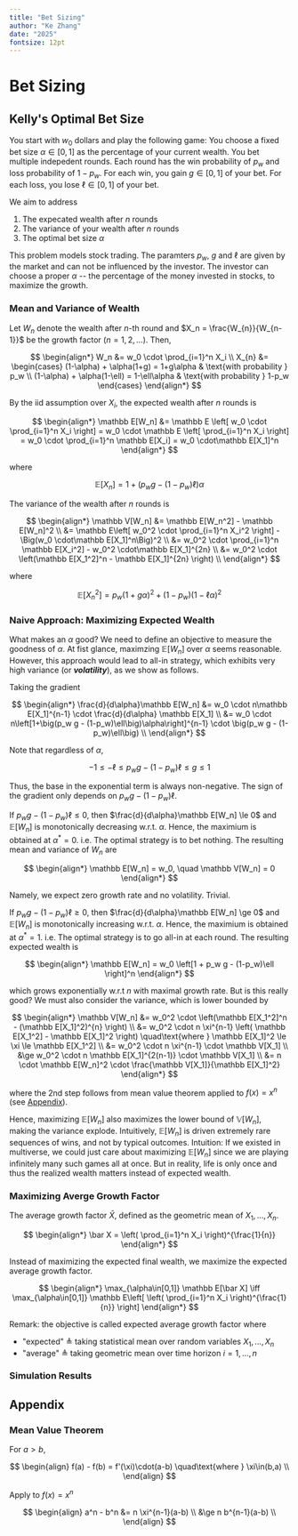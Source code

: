 ```yaml
---
title: "Bet Sizing"
author: "Ke Zhang"
date: "2025"
fontsize: 12pt
---
```


# Bet Sizing

## Kelly's Optimal Bet Size

You start with $w_0$ dollars and play the following game: You choose a fixed bet size $\alpha\in[0,1]$ as the percentage of your current wealth. You bet multiple indepedent rounds. Each round has the win probability of $p_w$ and loss probability of $1-p_w$. For each win, you gain $g\in[0,1]$ of your bet. For each loss, you lose $\ell\in[0,1]$ of your bet.

We aim to address

1. The expecated wealth after $n$ rounds
2. The variance of your wealth after $n$ rounds
3. The optimal bet size $\alpha$

This problem models stock trading. The paramters $p_w$, $g$ and $\ell$ are given by the market and can not be influenced by the investor. The investor can choose a proper $\alpha$ -- the percentage of the money invested in stocks, to maximize the growth.

### Mean and Variance of Wealth

Let $W_n$ denote the wealth after $n$-th round and $X_n = \frac{W_{n}}{W_{n-1}}$ be the growth factor ($n=1,2,\dots$). Then,

$$
\begin{align*}
W_n &= w_0 \cdot \prod_{i=1}^n X_i \\
X_{n} &=
\begin{cases}
(1-\alpha) + \alpha(1+g) = 1+g\alpha       & \text{with probability } p_w \\
(1-\alpha) + \alpha(1-\ell) = 1-\ell\alpha & \text{with probability } 1-p_w
\end{cases}
\end{align*}
$$

By the iid assumption over $X_i$, the expected wealth after $n$ rounds is

$$
\begin{align*}
\mathbb E[W_n]
&= \mathbb E \left[ w_0 \cdot \prod_{i=1}^n X_i \right]
= w_0 \cdot \mathbb E \left[ \prod_{i=1}^n X_i \right]
= w_0 \cdot \prod_{i=1}^n \mathbb E[X_i]
= w_0 \cdot\mathbb E[X_1]^n
\end{align*}
$$

where

$$
\mathbb E[X_{n}] = 1+\big(p_w g - (1-p_w)\ell\big)\alpha
$$

The variance of the wealth after $n$ rounds is

$$
\begin{align*}
\mathbb V[W_n]
&= \mathbb E[W_n^2] - \mathbb E[W_n]^2 \\
&= \mathbb E\left[ w_0^2 \cdot \prod_{i=1}^n X_i^2 \right] - \Big(w_0 \cdot\mathbb E[X_1]^n\Big)^2 \\
&= w_0^2 \cdot \prod_{i=1}^n \mathbb E[X_i^2] - w_0^2 \cdot\mathbb E[X_1]^{2n} \\
&= w_0^2 \cdot \left(\mathbb E[X_1^2]^n - \mathbb E[X_1]^{2n} \right) \\
\end{align*}
$$

where

$$
\mathbb E[X_{n}^2] = p_w(1+g\alpha)^2 + (1-p_w)(1-\ell\alpha)^2
$$

### Naive Approach: Maximizing Expected Wealth

What makes an $\alpha$ good? We need to define an objective to measure the goodness of $\alpha$. At fist glance, maximzing $\mathbb E[W_n]$ over $\alpha$ seems reasonable. However, this approach would lead to all-in strategy, which exhibits very high variance (or ***volatility***), as we show as follows.

Taking the gradient

$$
\begin{align*}
\frac{d}{d\alpha}\mathbb E[W_n]
&= w_0 \cdot n\mathbb E[X_1]^{n-1} \cdot \frac{d}{d\alpha} \mathbb E[X_1] \\
&= w_0 \cdot n\left[1+\big(p_w g - (1-p_w)\ell\big)\alpha\right]^{n-1} \cdot \big(p_w g - (1-p_w)\ell\big) \\
\end{align*}
$$

Note that regardless of $\alpha$,

$$
-1 \le -\ell \le p_w g - (1-p_w)\ell \le g \le 1
$$

Thus, the base in the exponential term is always non-negative. The sign of the gradient only depends on $p_w g - (1-p_w)\ell$.

If $p_w g - (1-p_w)\ell\le0$, then $\frac{d}{d\alpha}\mathbb E[W_n] \le 0$ and $\mathbb E[W_n]$ is monotonically decreasing w.r.t. $\alpha$. Hence, the maximium is obtained at $\alpha^* = 0$. i.e. The optimal strategy is to bet nothing. The resulting mean and variance of $W_n$ are

$$
\begin{align*}
\mathbb E[W_n] = w_0, \quad \mathbb V[W_n] = 0
\end{align*}
$$

Namely, we expect zero growth rate and no volatility. Trivial.

If $p_w g - (1-p_w)\ell\ge 0$, then $\frac{d}{d\alpha}\mathbb E[W_n] \ge 0$ and $\mathbb E[W_n]$ is monotonically increasing w.r.t. $\alpha$. Hence, the maximium is obtained at $\alpha^* = 1$. i.e. The optimal strategy is to go all-in at each round. The resulting expected wealth is

$$
\begin{align*}
\mathbb E[W_n] = w_0 \left[1 + p_w g - (1-p_w)\ell \right]^n
\end{align*}
$$

which grows exponentially w.r.t $n$ with maximal growth rate. But is this really good? We must also consider the variance, which is lower bounded by

$$
\begin{align*}
\mathbb V[W_n]
&= w_0^2 \cdot \left(\mathbb E[X_1^2]^n - (\mathbb E[X_1]^2)^{n} \right)
\\
&= w_0^2 \cdot n \xi^{n-1} \left( \mathbb E[X_1^2] - \mathbb E[X_1]^2 \right)
\quad\text{where } \mathbb E[X_1]^2 \le \xi \le \mathbb E[X_1^2]
\\
&= w_0^2 \cdot n \xi^{n-1} \cdot \mathbb V[X_1]
\\
&\ge w_0^2 \cdot n \mathbb E[X_1]^{2(n-1)} \cdot \mathbb V[X_1]
\\
&= n \cdot \mathbb E[W_n]^2 \cdot \frac{\mathbb V[X_1]}{\mathbb E[X_1]^2}
\end{align*}
$$

where the 2nd step follows from mean value theorem applied to $f(x) = x^n$ (see [Appendix](#mean-value-theorem)).

Hence, maximizing $\mathbb E[W_n]$ also maximizes the lower bound of $\mathbb V[W_n]$, making the variance explode. Intuitively, $\mathbb E[W_n]$ is driven extremely rare sequences of wins, and not by typical outcomes. Intuition: If we existed in multiverse, we could just care about maximizing $\mathbb E[W_n]$ since we are playing infinitely many such games all at once. But in reality, life is only once and thus the realized wealth matters instead of expected wealth.

### Maximizing Averge Growth Factor

The average growth factor $\bar X$, defined as the geometric mean of $X_1,\dots,X_n$.

$$
\begin{align*}
\bar X = \left( \prod_{i=1}^n X_i \right)^{\frac{1}{n}}
\end{align*}
$$

Instead of maximizing the expected final wealth, we maximize the expected average growth factor.

$$
\begin{align*}
\max_{\alpha\in[0,1]} \mathbb E[\bar X]
\iff
\max_{\alpha\in[0,1]} \mathbb E\left[ \left( \prod_{i=1}^n X_i \right)^{\frac{1}{n}} \right]
\end{align*}
$$

Remark: the objective is called expected average growth factor where

* "expected" $\triangleq$ taking statistical mean over random variables $X_1,\dots,X_n$
* "average" $\triangleq$ taking geometric mean over time horizon $i=1,\dots,n$

### Simulation Results

## Appendix

### Mean Value Theorem

For $a>b$,

$$
\begin{align}
f(a) - f(b) = f'(\xi)\cdot(a-b) \quad\text{where } \xi\in(b,a) \\
\end{align}
$$

Apply to $f(x) = x^n$

$$
\begin{align}
a^n - b^n
&= n \xi^{n-1}(a-b) \\
&\ge n b^{n-1}(a-b) \\
\end{align}
$$